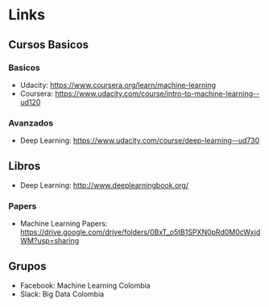 # Links

## Cursos Basicos
### Basicos
* Udacity: https://www.coursera.org/learn/machine-learning
* Coursera: https://www.udacity.com/course/intro-to-machine-learning--ud120

### Avanzados
* Deep Learning: https://www.udacity.com/course/deep-learning--ud730

## Libros
* Deep Learning: http://www.deeplearningbook.org/

### Papers
* Machine Learning Papers: https://drive.google.com/drive/folders/0BxT_o5tB1SPXN0pRd0M0cWxjdWM?usp=sharing

## Grupos
* Facebook: Machine Learning Colombia
* Slack: Big Data Colombia
